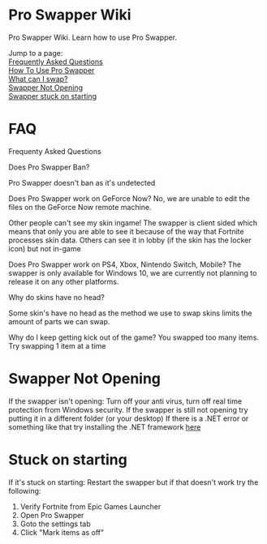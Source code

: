 # Pro Swapper Wiki
Pro Swapper Wiki. Learn how to use Pro Swapper. 


Jump to a page: <br>
[Frequently Asked Questions](#faq) <br>
[How To Use Pro Swapper](#howto) <br>
[What can I swap?](#swap) <br>
[Swapper Not Opening](#swapper-not-opening) <br>
[Swapper stuck on starting](#Stuck-on-starting) <br>


# FAQ
Frequenty Asked Questions

Does Pro Swapper Ban?

Pro Swapper doesn't ban as it's undetected

Does Pro Swapper work on GeForce Now?
No, we are unable to edit the files on the GeForce Now remote machine.

Other people can't see my skin ingame!
The swapper is client sided which means that only you are able to see it because of the way that Fortnite processes skin data. Others can see it in lobby (if the skin has the locker icon) but not in-game

Does Pro Swapper work on PS4, Xbox, Nintendo Switch, Mobile?
The swapper is only available for Windows 10, we are currently not planning to release it on any other platforms.

Why do skins have no head?

Some skin's have no head as the method we use to swap skins limits the amount of parts we can swap.

Why do I keep getting kick out of the game?
You swapped too many items. Try swapping 1 item at a time

# Swapper Not Opening

If the swapper isn't opening:
Turn off your anti virus, turn off real time protection from Windows security.
If the swapper is still not opening try putting it in a different folder (or your desktop)
If there is a .NET error or something like that try installing the .NET framework [here](hhttps://dotnet.microsoft.com/download/dotnet-framework/net472 "Microsoft's .NET 4.7.2 framework")

# Stuck on starting
If it's stuck on starting:
Restart the swapper but if that doesn't work try the following:

1. Verify Fortnite from Epic Games Launcher
2. Open Pro Swapper
3. Goto the settings tab
4. Click "Mark items as off"
